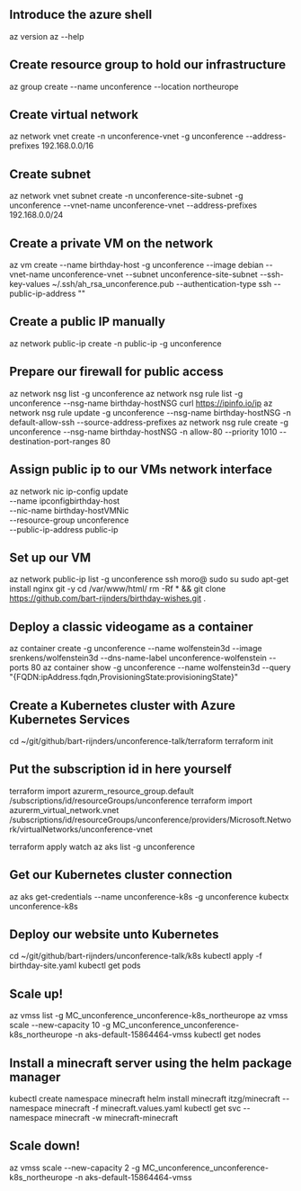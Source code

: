 ## Introduce the azure shell
az version
az --help

## Create resource group to hold our infrastructure
az group create --name unconference --location northeurope

## Create virtual network
az network vnet create -n unconference-vnet -g unconference --address-prefixes 192.168.0.0/16

## Create subnet
az network vnet subnet create -n unconference-site-subnet -g unconference --vnet-name unconference-vnet --address-prefixes 192.168.0.0/24

## Create a private VM on the network
az vm create --name birthday-host -g unconference --image debian --vnet-name unconference-vnet --subnet unconference-site-subnet --ssh-key-values ~/.ssh/ah_rsa_unconference.pub --authentication-type ssh --public-ip-address ""

## Create a public IP manually
az network public-ip create -n public-ip -g unconference

## Prepare our firewall for public access
az network nsg list -g unconference
az network nsg rule list -g unconference --nsg-name birthday-hostNSG
curl https://ipinfo.io/ip
az network nsg rule update -g unconference --nsg-name birthday-hostNSG -n default-allow-ssh  --source-address-prefixes 
az network nsg rule create -g unconference --nsg-name birthday-hostNSG -n allow-80 --priority 1010 --destination-port-ranges 80

## Assign public ip to our VMs network interface
az network nic ip-config update \
  --name ipconfigbirthday-host \
  --nic-name birthday-hostVMNic \
  --resource-group unconference \
  --public-ip-address public-ip

## Set up our VM
az network public-ip list -g unconference
ssh moro@
sudo su
sudo apt-get install nginx git -y
cd /var/www/html/
rm -Rf * && git clone https://github.com/bart-rijnders/birthday-wishes.git .

## Deploy a classic videogame as a container
az container create -g unconference --name wolfenstein3d --image srenkens/wolfenstein3d --dns-name-label unconference-wolfenstein --ports 80
az container show -g unconference --name wolfenstein3d --query "{FQDN:ipAddress.fqdn,ProvisioningState:provisioningState}"

## Create a Kubernetes cluster with Azure Kubernetes Services
cd ~/git/github/bart-rijnders/unconference-talk/terraform
terraform init

## Put the subscription id in here yourself
terraform import azurerm_resource_group.default /subscriptions/id/resourceGroups/unconference
terraform import azurerm_virtual_network.vnet /subscriptions/id/resourceGroups/unconference/providers/Microsoft.Network/virtualNetworks/unconference-vnet

terraform apply
watch az aks list -g unconference

## Get our Kubernetes cluster connection
az aks get-credentials --name unconference-k8s -g unconference
kubectx unconference-k8s

## Deploy our website unto Kubernetes
cd ~/git/github/bart-rijnders/unconference-talk/k8s
kubectl apply -f birthday-site.yaml
kubectl get pods

## Scale up!
az vmss list -g MC_unconference_unconference-k8s_northeurope
az vmss scale --new-capacity 10 -g MC_unconference_unconference-k8s_northeurope -n aks-default-15864464-vmss
kubectl get nodes

## Install a minecraft server using the helm package manager
kubectl create namespace minecraft
helm install minecraft itzg/minecraft --namespace minecraft -f minecraft.values.yaml
kubectl get svc --namespace minecraft -w minecraft-minecraft

## Scale down!
az vmss scale --new-capacity 2 -g MC_unconference_unconference-k8s_northeurope -n aks-default-15864464-vmss
